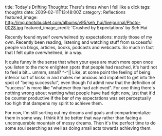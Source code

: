 title: Today's Drifting Thoughts: There's times when I fell like a dick
tags: thoughts
date: 2009-02-11T13:48:00Z
category: Reflections
featured_image: http://img.photobucket.com/albums/v95/seh_hui/livejournal/Photo-0028.jpg
featured_image_credit: 'Crushed by Expectations' by Seh Hui

Recently found myself overwhelmed by expectations: mostly those of my own. Recently been reading, listening and watching stuff from successful people via blogs, articles, books, podcasts and webcasts. So much in fact that I felt quite overwhelmed, in a way.

It quite funny in the sense that when your eyes are much more open once you listen to the more enlighten spots that people had reached, it's hard not to feel a bit… ummm, small? ^-^|| Like, at some point the feeling of being inferior sort of kicks in and makes me anxious and impatient to get into the spot of "being successful", even though I'd admit now that the definition of "success" is more like "whatever they had achieved". For one thing there's nothing wrong about wanting what people have had right now, just that it'd be counter productive if the bar of my expectations was set perceptually too high that dampens my spirit to achieve them.

For now, I'm still sorting out my dreams and goals and compartmentalize them in some way. I think it'd be better that way rather than facing a unconquerable mountain of messy dreams. Then it's the perfect time to do some soul searching as well as doing small acts towards achieving them.

